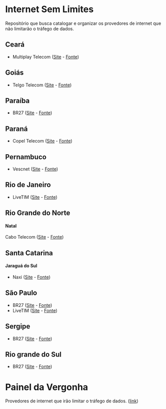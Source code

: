 # Internet Sem Limites
Repositório que busca catalogar e organizar os provedores de internet que não limitarão o tráfego de dados.

## Ceará
- Multiplay Telecom ([Site](http://www.multiplaytelecom.com.br/) - [Fonte](https://archive.is/aLHyp))

## Goiás
- Telgo Telecom ([Site](http://telgo.com.br/) - [Fonte](https://archive.is/2Hm37))

## Paraíba
- BR27 ([Site](http://www.br27.com.br/) - [Fonte](https://archive.is/rggZG))

## Paraná
- Copel Telecom ([Site](http://www.copeltelecom.com/site/) - [Fonte](https://archive.is/YWaqe))

## Pernambuco
- Vescnet ([Site](http://www.vescnet.com.br/) - [Fonte](https://archive.is/XAMlb))

## Rio de Janeiro
- LiveTIM ([Site](http://www.livetim.tim.com.br/) - [Fonte](https://archive.is/H5kYp))

## Rio Grande do Norte
#### Natal

Cabo Telecom ([Site](http://cabotelecom.com.br) - [Fonte](https://archive.is/WZkct))

## Santa Catarina
#### Jaraguá do Sul
- Naxi ([Site](http://www.naxi.com.br/) - [Fonte](https://archive.is/nclhr))

## São Paulo
- BR27 ([Site](http://www.br27.com.br/) - [Fonte](https://archive.is/rggZG))
- LiveTIM ([Site](http://www.livetim.tim.com.br/) - [Fonte](https://archive.is/H5kYp))

## Sergipe
- BR27 ([Site](http://www.br27.com.br/) - [Fonte](https://archive.is/rggZG))

## Rio grande do Sul
- BR27 ([Site](http://www.giga.com.br/) - [Fonte](https://archive.is/58NZ5))

# Painel da Vergonha
Provedores de internet que irão limitar o tráfego de dados. ([link](HALL_OF_SHAME.md))
